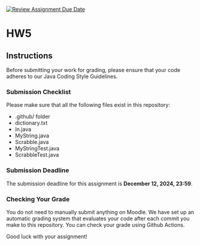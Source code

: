 [![Review Assignment Due Date](https://classroom.github.com/assets/deadline-readme-button-22041afd0340ce965d47ae6ef1cefeee28c7c493a6346c4f15d667ab976d596c.svg)](https://classroom.github.com/a/FN7iJlxH)
# HW5

## Instructions

Before submitting your work for grading, please ensure that your code adheres to our Java Coding Style Guidelines.

### Submission Checklist

Please make sure that all the following files exist in this repository:

- .github/ folder
- dictionary.txt
- In.java
- MyString.java
- Scrabble.java
- MyStringTest.java
- ScrabbleTest.java

### Submission Deadline

The submission deadline for this assignment is **December 12, 2024, 23:59**.

### Checking Your Grade

You do not need to manually submit anything on Moodle. 
We have set up an automatic grading system that evaluates your code after each commit you make to this repository. 
You can check your grade using Github Actions.

Good luck with your assignment!
